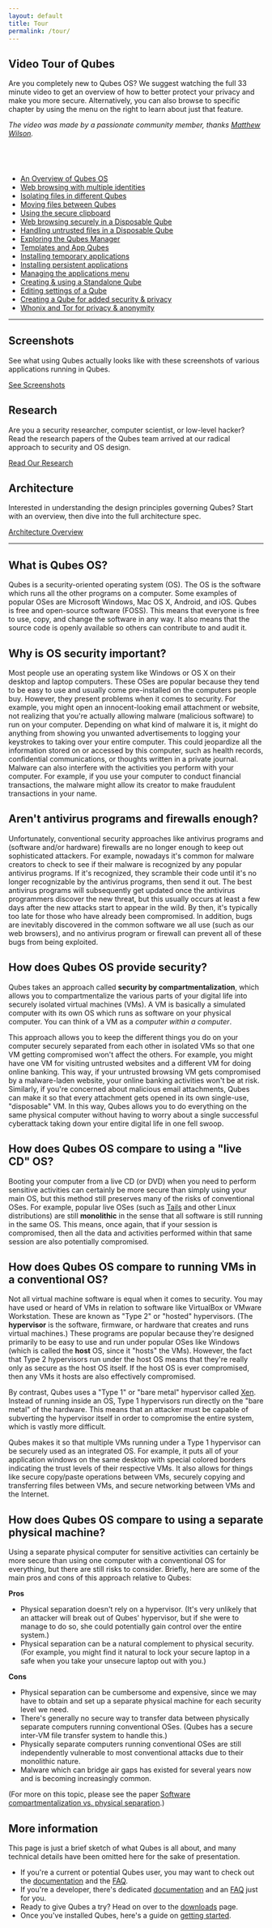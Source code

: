 ```yaml
---
layout: default
title: Tour
permalink: /tour/
---
```


<div id="tour">
  <div class="row">
    <div class="col-lg-8 col-md-12 col-xs-12">
      <h2 class="add-bottom">Video Tour of Qubes</h2>
      <div id="player"></div>
      <p>Are you completely new to Qubes OS? We suggest watching the full 33 minute video to get an overview of how to better protect your privacy and make you more secure. Alternatively, you can also browse to specific chapter by using the menu on the right to learn about just that feature.</p>
      <p class="remove-bottom"><em>The video was made by a passionate community member, thanks <a href="http://mattwilson.org">Matthew Wilson</a>.</em></p>
    </div>
    <div class="col-lg-4 col-md-12 col-xs-12">
      <h2 class="add-bottom">&nbsp;</h2>
      <ul id="player-menu" class="list-unstyled remove-bottom">
        <li><a href="00:00" class="player-seek">An Overview of Qubes OS</a></li>
        <li><a href="01:47" class="player-seek">Web browsing with multiple identities</a></li>
        <li><a href="05:26" class="player-seek">Isolating files in different Qubes</a></li>
        <li><a href="07:28" class="player-seek">Moving files between Qubes</a></li>
        <li><a href="09:21" class="player-seek">Using the secure clipboard</a></li>
        <li><a href="11:13" class="player-seek">Web browsing securely in a Disposable Qube</a></li>
        <li><a href="13:51" class="player-seek">Handling untrusted files in a Disposable Qube</a></li>
        <li><a href="16:50" class="player-seek">Exploring the Qubes Manager</a></li>
        <li><a href="18:54" class="player-seek">Templates and App Qubes</a></li>
        <li><a href="20:04" class="player-seek">Installing temporary applications</a></li>
        <li><a href="21:57" class="player-seek">Installing persistent applications</a></li>
        <li><a href="24:20" class="player-seek">Managing the applications menu</a></li>
        <li><a href="25:09" class="player-seek">Creating & using a Standalone Qube</a></li>
        <li><a href="26:38" class="player-seek">Editing settings of a Qube</a></li>
        <li><a href="28:40" class="player-seek">Creating a Qube for added security & privacy</a></li>
        <li><a href="29:42" class="player-seek">Whonix and Tor for privacy & anonymity</a></li>
      </ul>
    </div>
  </div>
  <hr class="add-top more-bottom">
  <div class="row">
    <div class="col-lg-4 col-md-4 col-xs-12">
      <h2>Screenshots</h2>
      <p>See what using Qubes actually looks like with these screenshots of various applications running in Qubes.</p>
      <a href="/screenshots/" class="btn btn-primary">
        <i class="fa fa-picture-o"></i> See Screenshots
      </a>
    </div>
    <div class="col-lg-4 col-md-4 col-xs-12">
      <h2>Research</h2>
      <p>Are you a security researcher, computer scientist, or low-level hacker? Read the research papers of the Qubes team arrived at our radical approach to security and OS design.</p>
      <a href="/research/" class="btn btn-primary">
        <i class="fa fa-file-text"></i> Read Our Research
      </a>
    </div>
    <div class="col-lg-4 col-md-4 col-xs-12">
      <h2>Architecture</h2>
      <p>Interested in understanding the design principles governing Qubes? Start with an overview, then dive into the full architecture spec.</p>
      <a href="/doc/architecture/" class="btn btn-primary">
        <i class="fa fa-cubes"></i> Architecture Overview
      </a>
    </div>
  </div>
</div>
<hr class="more-top more-bottom">


What is Qubes OS?
-----------------

Qubes is a security-oriented operating system (OS). The OS is the software
which runs all the other programs on a computer. Some examples of popular
OSes are Microsoft Windows, Mac OS X, Android, and iOS. Qubes is free and
open-source software (FOSS). This means that everyone is free to use, copy,
and change the software in any way. It also means that the source code is
openly available so others can contribute to and audit it.


Why is OS security important?
-----------------------------

Most people use an operating system like Windows or OS X on their desktop
and laptop computers. These OSes are popular because they tend to be easy
to use and usually come pre-installed on the computers people buy. However,
they present problems when it comes to security. For example, you might
open an innocent-looking email attachment or website, not realizing that
you're actually allowing malware (malicious software) to run on your
computer. Depending on what kind of malware it is, it might do anything
from showing you unwanted advertisements to logging your keystrokes to
taking over your entire computer. This could jeopardize all the information
stored on or accessed by this computer, such as health records, confidential
communications, or thoughts written in a private journal. Malware can also
interfere with the activities you perform with your computer. For example,
if you use your computer to conduct financial transactions, the malware
might allow its creator to make fraudulent transactions in your name.


Aren't antivirus programs and firewalls enough?
-----------------------------------------------

Unfortunately, conventional security approaches like antivirus programs
and (software and/or hardware) firewalls are no longer enough to keep out
sophisticated attackers. For example, nowadays it's common for malware
creators to check to see if their malware is recognized by any popular
antivirus programs. If it's recognized, they scramble their code until it's
no longer recognizable by the antivirus programs, then send it out. The
best antivirus programs will subsequently get updated once the antivirus
programmers discover the new threat, but this usually occurs at least a
few days after the new attacks start to appear in the wild. By then, it's
typically too late for those who have already been compromised. In addition,
bugs are inevitably discovered in the common software we all use (such as
our web browsers), and no antivirus program or firewall can prevent all of
these bugs from being exploited.


How does Qubes OS provide security?
-----------------------------------

Qubes takes an approach called **security by compartmentalization**, which
allows you to compartmentalize the various parts of your digital life into
securely isolated virtual machines (VMs). A VM is basically a simulated
computer with its own OS which runs as software on your physical computer. You
can think of a VM as a *computer within a computer*.

This approach allows you to keep the different things you do on your computer
securely separated from each other in isolated VMs so that one VM getting
compromised won't affect the others. For example, you might have one VM for
visiting untrusted websites and a different VM for doing online banking. This
way, if your untrusted browsing VM gets compromised by a malware-laden
website, your online banking activities won't be at risk. Similarly, if
you're concerned about malicious email attachments, Qubes can make it so
that every attachment gets opened in its own single-use, "disposable" VM. In
this way, Qubes allows you to do everything on the same physical computer
without having to worry about a single successful cyberattack taking down
your entire digital life in one fell swoop.


How does Qubes OS compare to using a "live CD" OS?
--------------------------------------------------

Booting your computer from a live CD (or DVD) when you need to perform
sensitive activities can certainly be more secure than simply using your main
OS, but this method still preserves many of the risks of conventional OSes. For
example, popular live OSes (such as [Tails] and other Linux distributions)
are still **monolithic** in the sense that all software is still running in
the same OS. This means, once again, that if your session is compromised,
then all the data and activities performed within that same session are also
potentially compromised.


How does Qubes OS compare to running VMs in a conventional OS?
--------------------------------------------------------------

Not all virtual machine software is equal when it comes to security. You may
have used or heard of VMs in relation to software like VirtualBox or VMware
Workstation. These are known as "Type 2" or "hosted" hypervisors. (The
**hypervisor** is the software, firmware, or hardware that creates and
runs virtual machines.) These programs are popular because they're designed
primarily to be easy to use and run under popular OSes like Windows (which
is called the **host** OS, since it "hosts" the VMs). However, the fact
that Type 2 hypervisors run under the host OS means that they're really
only as secure as the host OS itself. If the host OS is ever compromised,
then any VMs it hosts are also effectively compromised.

By contrast, Qubes uses a "Type 1" or "bare metal" hypervisor called
[Xen]. Instead of running inside an OS, Type 1 hypervisors run directly on the
"bare metal" of the hardware. This means that an attacker must be capable of
subverting the hypervisor itself in order to compromise the entire system,
which is vastly more difficult.

Qubes makes it so that multiple VMs running under a Type 1 hypervisor can be
securely used as an integrated OS. For example, it puts all of your application
windows on the same desktop with special colored borders indicating the
trust levels of their respective VMs. It also allows for things like secure
copy/paste operations between VMs, securely copying and transferring files
between VMs, and secure networking between VMs and the Internet.


How does Qubes OS compare to using a separate physical machine?
---------------------------------------------------------------

Using a separate physical computer for sensitive activities can certainly be
more secure than using one computer with a conventional OS for everything,
but there are still risks to consider. Briefly, here are some of the main
pros and cons of this approach relative to Qubes:

<div class="focus">
  <i class="fa fa-check"></i> <strong>Pros</strong>
</div>

 * Physical separation doesn't rely on a hypervisor. (It's very unlikely
   that an attacker will break out of Qubes' hypervisor, but if she were to
   manage to do so, she could potentially gain control over the entire system.)
 * Physical separation can be a natural complement to physical security. (For
   example, you might find it natural to lock your secure laptop in a safe
   when you take your unsecure laptop out with you.)

<div class="focus">
    <i class="fa fa-times"></i> <strong>Cons</strong>
</div>

 * Physical separation can be cumbersome and expensive, since we may have to
   obtain and set up a separate physical machine for each security level we
   need.
 * There's generally no secure way to transfer data between physically
   separate computers running conventional OSes. (Qubes has a secure inter-VM
   file transfer system to handle this.)
 * Physically separate computers running conventional OSes are still
   independently vulnerable to most conventional attacks due to their monolithic
   nature.
 * Malware which can bridge air gaps has existed for several years now and
   is becoming increasingly common.

(For more on this topic, please see the paper
[Software compartmentalization vs. physical separation][paper-compart].)


More information
----------------

This page is just a brief sketch of what Qubes is all about, and many
technical details have been omitted here for the sake of presentation.

 * If you're a current or potential Qubes user, you may want to check out the
   [documentation][doc] and the [FAQ][user-faq].
 * If you're a developer, there's dedicated [documentation][system-doc]
   and an [FAQ][devel-faq] just for you.
 * Ready to give Qubes a try? Head on over to the [downloads] page.
 * Once you've installed Qubes, here's a guide on [getting started].


[Tails]: https://tails.boum.org/
[Xen]: http://www.xenproject.org
[paper-compart]: http://www.invisiblethingslab.com/resources/2014/Software_compartmentalization_vs_physical_separation.pdf
[doc]: /doc/
[user-faq]: /doc/user-faq/
[system-doc]: /doc/system-doc/
[devel-faq]: /doc/devel-faq/
[downloads]: /downloads/
[getting started]: /doc/getting-started/
